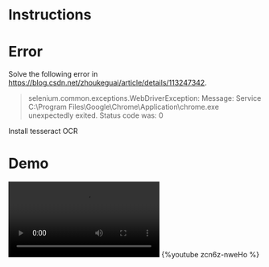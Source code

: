 # Instructions

# Error
Solve the following error in https://blog.csdn.net/zhoukeguai/article/details/113247342.
>selenium.common.exceptions.WebDriverException: Message: Service C:\Program Files\Google\Chrome\Application\chrome.exe unexpectedly exited. Status code was: 0

Install  tesseract OCR




# Demo
<video src="https://youtu.be/zcn6z-nweHo"></video>
{%youtube zcn6z-nweHo %}
